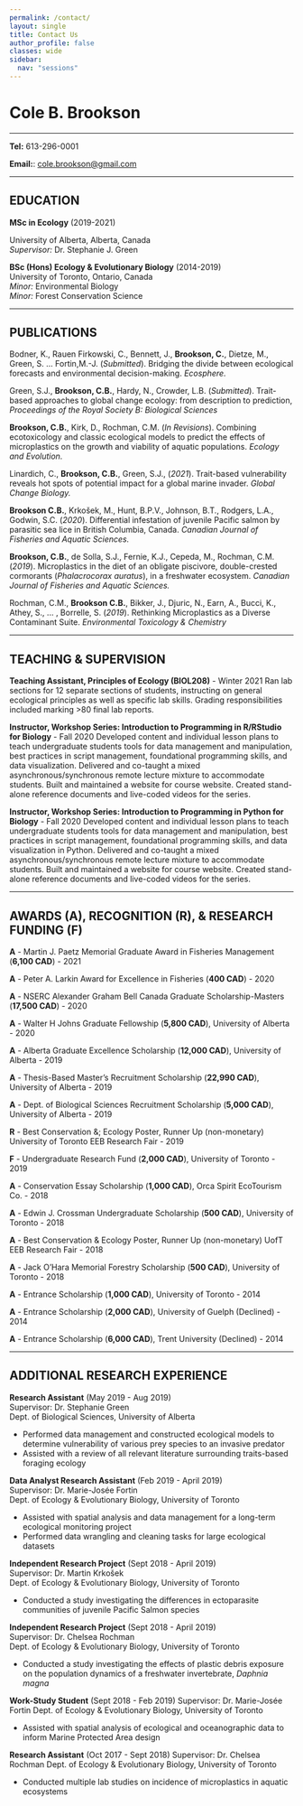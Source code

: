 ```yaml
---
permalink: /contact/
layout: single
title: Contact Us
author_profile: false
classes: wide
sidebar:
  nav: "sessions"
---
```


# Cole B. Brookson 
-------------------     ----------------------------
**Tel:** 613-296-0001

 **Email:**: cole.brookson@gmail.com
-------------------     ----------------------------

## **EDUCATION**

**MSc in Ecology** (2019-2021)

University of Alberta, Alberta, Canada  
*Supervisor:* Dr. Stephanie J. Green

**BSc (Hons) Ecology & Evolutionary Biology** (2014-2019)  
University of Toronto, Ontario, Canada  
*Minor:* Environmental Biology  
*Minor:* Forest Conservation Science  
-------------------     ----------------------------

## **PUBLICATIONS**

Bodner, K., Rauen Firkowski, C., Bennett, J., **Brookson, C.**, Dietze, M., Green, S. ... Fortin,M.-J. (*Submitted*). Bridging the divide between ecological forecasts and environmental decision-making. *Ecosphere.*

Green, S.J., **Brookson, C.B.**, Hardy, N., Crowder, L.B. (*Submitted*). Trait-based approaches to global change ecology: from description to prediction, *Proceedings of the Royal Society B: Biological Sciences*

**Brookson, C.B.**, Kirk, D., Rochman, C.M. (*In Revisions*). Combining ecotoxicology and classic ecological
models to predict the effects of microplastics on the growth and viability of aquatic populations. *Ecology and
Evolution.*  

Linardich, C., **Brookson, C.B.**, Green, S.J., (*2021*). Trait-based vulnerability reveals hot spots of
potential impact for a global marine invader. *Global Change Biology.*

**Brookson C.B.**, Krkošek, M., Hunt, B.P.V., Johnson, B.T., Rodgers, L.A., Godwin, S.C. (*2020*). Differential
infestation of juvenile Pacific salmon by parasitic sea lice in British Columbia, Canada. *Canadian Journal of
Fisheries and Aquatic Sciences.*

**Brookson, C.B.**, de Solla, S.J., Fernie, K.J., Cepeda, M., Rochman, C.M. (*2019*). Microplastics in the diet of
an obligate piscivore, double-crested cormorants (*Phalacrocorax auratus*), in a freshwater ecosystem.
*Canadian Journal of Fisheries and Aquatic Sciences.*

Rochman, C.M., **Brookson C.B.**, Bikker, J., Djuric, N., Earn, A., Bucci, K., Athey, S., ... , Borrelle, S. (*2019*).
Rethinking Microplastics as a Diverse Contaminant Suite. *Environmental Toxicology & Chemistry*

-------------------     ----------------------------

## **TEACHING & SUPERVISION**

**Teaching Assistant, Principles of Ecology (BIOL208)** - Winter 2021
Ran lab sections for 12 separate sections of students, instructing on general ecological principles as well as specific lab skills. Grading responsibilities included marking >80 final lab reports. 

**Instructor, Workshop Series: Introduction to Programming in R/RStudio for Biology** - Fall 2020
Developed content and individual lesson plans to teach undergraduate students tools for data management and manipulation, best practices in script management, foundational programming skills, and data visualization. Delivered and co-taught a mixed asynchronous/synchronous remote lecture mixture to accommodate students. Built and maintained a website for course website. Created stand-alone reference documents and live-coded videos for the series. 

**Instructor, Workshop Series: Introduction to Programming in Python for Biology** - Fall 2020
Developed content and individual lesson plans to teach undergraduate students tools for data management and manipulation, best practices in script management, foundational programming skills, and data visualization in Python. Delivered and co-taught a mixed asynchronous/synchronous remote lecture mixture to accommodate students. Built and maintained a website for course website. Created stand-alone reference documents and live-coded videos for the series. 



-------------------     ----------------------------

## **AWARDS (A), RECOGNITION (R), & RESEARCH FUNDING (F)**

**A** - Martin J. Paetz Memorial Graduate Award in Fisheries Management (**6,100 CAD**) - 2021

**A** - Peter A. Larkin Award for Excellence in Fisheries (**400 CAD**) - 2020

**A** - NSERC Alexander Graham Bell Canada Graduate Scholarship-Masters (**17,500 CAD**) - 2020

**A** - Walter H Johns Graduate Fellowship (**5,800 CAD**), University of Alberta - 2020

**A** - Alberta Graduate Excellence Scholarship (**12,000 CAD**), University of Alberta - 2019

**A** - Thesis-Based Master’s Recruitment Scholarship (**22,990 CAD**), University of Alberta - 2019

**A** - Dept. of Biological Sciences Recruitment Scholarship (**5,000 CAD**), University of Alberta - 2019

**R** - Best Conservation &; Ecology Poster, Runner Up (non-monetary) University of Toronto EEB Research Fair - 2019

**F** - Undergraduate Research Fund (**2,000 CAD**), University of Toronto - 2019

**A** - Conservation Essay Scholarship (**1,000 CAD**), Orca Spirit EcoTourism Co. - 2018

**A** - Edwin J. Crossman Undergraduate Scholarship (**500 CAD**), University of Toronto - 2018

**A** - Best Conservation & Ecology Poster, Runner Up (non-monetary) UofT EEB Research Fair - 2018

**A** - Jack O’Hara Memorial Forestry Scholarship (**500 CAD**), University of Toronto - 2018

**A** - Entrance Scholarship (**1,000 CAD**), University of Toronto - 2014

**A** - Entrance Scholarship (**2,000 CAD**), University of Guelph (Declined) - 2014

**A** - Entrance Scholarship (**6,000 CAD**), Trent University (Declined) - 2014

-------------------     ----------------------------

## ADDITIONAL RESEARCH EXPERIENCE

**Research Assistant** (May 2019 - Aug 2019)  
Supervisor: Dr. Stephanie Green  
Dept. of Biological Sciences, University of Alberta  

* Performed data management and constructed ecological models to determine vulnerability of various prey species to an invasive predator
* Assisted with a review of all relevant literature surrounding traits-based foraging ecology

**Data Analyst Research Assistant** (Feb 2019 - April 2019)  
Supervisor: Dr. Marie-Josée Fortin  
Dept. of Ecology & Evolutionary Biology, University of Toronto

* Assisted with spatial analysis and data management for a long-term ecological monitoring project
* Performed data wrangling and cleaning tasks for large ecological datasets

**Independent Research Project** (Sept 2018 - April 2019)  
Supervisor: Dr. Martin Krkošek  
Dept. of Ecology & Evolutionary Biology, University of Toronto  

* Conducted a study investigating the differences in ectoparasite communities of juvenile Pacific Salmon species

**Independent Research Project** (Sept 2018 - April 2019)  
Supervisor: Dr. Chelsea Rochman  
Dept. of Ecology & Evolutionary Biology, University of Toronto  

* Conducted a study investigating the effects of plastic debris exposure on the population dynamics of a
freshwater invertebrate, *Daphnia magna*

**Work-Study Student** (Sept 2018 - Feb 2019)
Supervisor: Dr. Marie-Josée Fortin
Dept. of Ecology & Evolutionary Biology, University of Toronto

* Assisted with spatial analysis of ecological and oceanographic data to inform Marine Protected Area
design

**Research Assistant** (Oct 2017 - Sept 2018)
Supervisor: Dr. Chelsea Rochman
Dept. of Ecology & Evolutionary Biology, University of Toronto

* Conducted multiple lab studies on incidence of microplastics in aquatic ecosystems 
